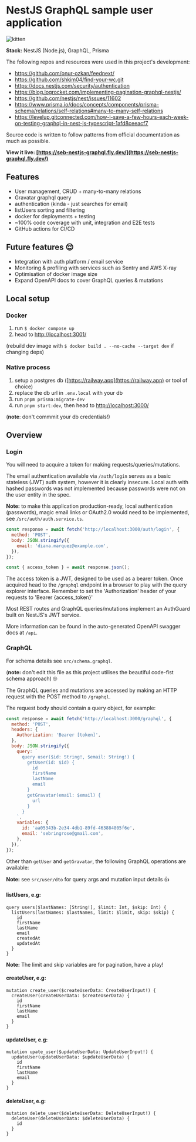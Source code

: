 # NestJS GraphQL sample user application

![kitten](https://img.freepik.com/premium-photo/memes-with-kitten-that-roars-like-lion_999671-3099.jpg)

**Stack:** NestJS (Node.js), GraphQL, Prisma

The following repos and resources were used in this project's development:

- https://github.com/onur-ozkan/feednext/
- https://github.com/shkim04/find-your-wc.git
- https://docs.nestjs.com/security/authentication
- https://blog.logrocket.com/implementing-pagination-graphql-nestjs/
- https://github.com/nestjs/nest/issues/11602
- https://www.prisma.io/docs/concepts/components/prisma-schema/relations/self-relations#many-to-many-self-relations
- https://levelup.gitconnected.com/how-i-save-a-few-hours-each-week-on-testing-graphql-in-nest-js-typescript-1afd8ceeacf7

Source code is written to follow patterns from official documentation as much as possible.

**View it live: [https://seb-nestjs-graphql.fly.dev/](https://seb-nestjs-graphql.fly.dev/)**

## Features

- User management, CRUD + many-to-many relations
- Gravatar graphql query
- authentication (kinda - just searches for email)
- listUsers sorting and filtering
- docker for deployments + testing
- ~100% code coverage with unit, integration and E2E tests
- GitHub actions for CI/CD

## Future features 😌

- Integration with auth platform / email service
- Monitoring & profiling with services such as Sentry and AWS X-ray
- Optimisation of docker image size
- Expand OpenAPI docs to cover GraphQL queries & mutations

## Local setup

### Docker

1. run `$ docker compose up`
2. head to [http://localhost:3001/](http://localhost:3001/)

(rebuild dev image with `$ docker build . --no-cache --target dev` if changing deps)

### Native process

1. setup a postgres db ([https://railway.app](https://railway.app) or tool of choice)
2. replace the db url in `.env.local` with your db
3. run `pnpm prisma:migrate-dev`
4. run `pnpm start:dev`, then head to [http://localhost:3000/](http://localhost:3000/)

(**note**: don't commmit your db credentials!)

## Overview

### Login

You will need to acquire a token for making requests/queries/mutations.

The email authentication available via `/auth/login` serves as a basic stateless (JWT) auth system, however it is clearly insecure. Local auth with hashed passwords was not implemented because passwords were not on the user entity in the spec.

**Note:** to make this application production-ready, local authentication (passwords), magic email links or OAuth2.0 would need to be implemented, see `/src/auth/auth.service.ts`.

```js
const response = await fetch('http://localhost:3000/auth/login', {
  method: 'POST',
  body: JSON.stringify({
    email: 'diana.marquez@example.com',
  }),
});

const { access_token } = await response.json();
```

The access token is a JWT, designed to be used as a bearer token. Once acquired head to the `/graphql` endpoint in a browser to play with the query explorer interface. Remember to set the 'Authorization' header of your requests to 'Bearer {access_token}'

Most REST routes and GraphQL queries/mutations implement an AuthGuard built on NestJS's JWT service.

More information can be found in the auto-generated OpenAPI swagger docs at `/api`.

### GraphQL

For schema details see `src/schema.graphql`.

(**note:** don't edit this file as this project utilises the beautiful code-fist schema approach) 🤓

The GraphQL queries and mutations are accessed by making an HTTP request with the POST method to `/graphql`.

The request body should contain a query object, for example:

```js
const response = await fetch('http://localhost:3000/graphql', {
  method: 'POST',
  headers: {
    Authorization: 'Bearer [token]',
  },
  body: JSON.stringify({
    query: `
      query user($id: String!, $email: String!) {
        getUser(id: $id) {
          id
          firstName
          lastName
          email
        }
        getGravatar(email: $email) {
          url
        }
      }
    `,
    variables: {
      id: 'aa05343b-2e34-4db1-89fd-463884805f6e',
      email: 'sebringrose@gmail.com',
    },
  }),
});
```

Other than `getUser` and `getGravatar`, the following GraphQL operations are available:

**Note:** see `src/user/dto` for query args and mutation input details 👍

#### listUsers, e.g:

```
query users($lastNames: [String!], $limit: Int, $skip: Int) {
  listUsers(lastNames: $lastNames, limit: $limit, skip: $skip) {
    id
    firstName
    lastName
    email
    createdAt
    updatedAt
  }
}
```

**Note:** The limit and skip variables are for pagination, have a play!

#### createUser, e.g:

```
mutation create_user($createUserData: CreateUserInput!) {
  createUser(createUserData: $createUserData) {
    id
    firstName
    lastName
    email
  }
}
```

#### updateUser, e.g:

```
mutation upate_user($updateUserData: UpdateUserInput!) {
  updateUser(updateUserData: $updateUserData) {
    id
    firstName
    lastName
    email
  }
}
```

#### deleteUser, e.g:

```
mutation delete_user($deleteUserData: DeleteUserInput!) {
  deleteUser(deleteUserData: $deleteUserData) {
    id
  }
}
```
